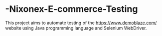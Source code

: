 # -Nixonex-E-commerce-Testing
This project aims to automate testing of the https://www.demoblaze.com/   website using Java programming language and Selenium WebDriver. 
